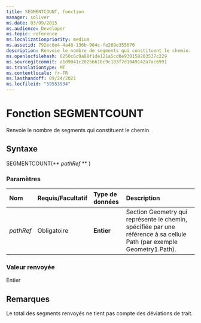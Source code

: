 ```yaml
---
title: SEGMENTCOUNT, fonction
manager: soliver
ms.date: 03/09/2015
ms.audience: Developer
ms.topic: reference
ms.localizationpriority: medium
ms.assetid: 792ec0e4-4a48-136b-904c-fe269e355070
description: Renvoie le nombre de segments qui constituent le chemin.
ms.openlocfilehash: 0250c6c9a88f1de121a5cd8e930158203537c229
ms.sourcegitcommit: a1d9041c20256616c9c183f7d1049142a7ac6991
ms.translationtype: MT
ms.contentlocale: fr-FR
ms.lasthandoff: 09/24/2021
ms.locfileid: "59553934"
---
```

# <a name="segmentcount-function"></a>Fonction SEGMENTCOUNT

Renvoie le nombre de segments qui constituent le chemin.
  
## <a name="syntax"></a>Syntaxe

SEGMENTCOUNT(** *pathRef* ** ) 
  
### <a name="parameters"></a>Paramètres

|**Nom**|**Requis/Facultatif**|**Type de données**|**Description**|
|:-----|:-----|:-----|:-----|
| _pathRef_ <br/> |Obligatoire  <br/> |**Entier** <br/> |Section Geometry qui représente le chemin, spécifiée par une référence à sa cellule Path (par exemple Geometry1.Path).  <br/> |
   
### <a name="return-value"></a>Valeur renvoyée

Entier
  
## <a name="remarks"></a>Remarques

Le total des segments renvoyés ne tient pas compte des déviations de trait.
  

